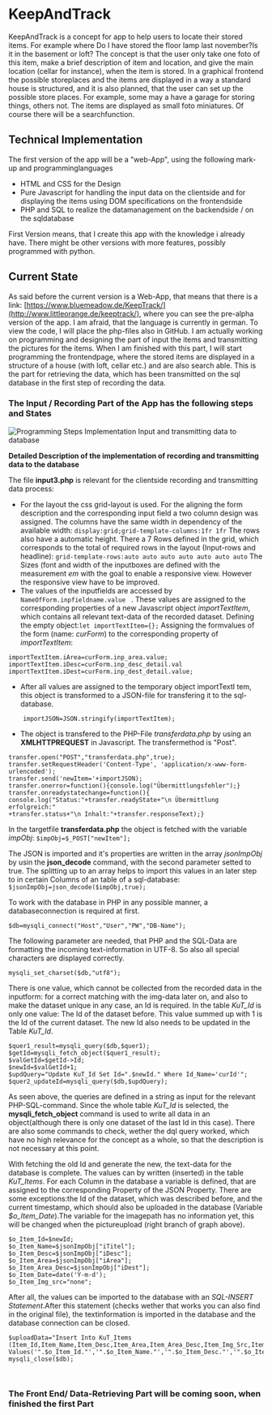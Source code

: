 # KeepAndTrack
KeepAndTrack is a concept for app to help users to locate their stored items. For example where Do I have stored the floor lamp last november?Is it in the basement or loft? The concept is that the user only take one foto of this item, make a brief description of item and location, and give the main location (cellar for instance), when the item is stored. In a graphical frontend the possible storeplaces and the items are displayed in a way a standard house is structured, and it is also planned, that the user can set up the possible store places. For example, some may a have a garage for storing things, others not.  The items are displayed as small foto miniatures. Of course there will be a searchfunction.

## Technical Implementation
The first version of the app will be a "web-App", using the following mark-up and programminglanguages 
- HTML and CSS for the Design
- Pure Javascript for handling the input data on the clientside and for displaying the items using DOM specifications on the frontendside
- PHP and SQL to realize the datamanagement on the backendside / on the sqldatabase

First Version means, that I create this app with the knowledge i already have. There might be other versions with more features, possibly programmed with python.

## Current State
As said before the current version is a Web-App, that means that there is a link: [https://www.bluemeadow.de/KeepTrack/](http://www.littleorange.de/keeptrack/), where you can see the pre-alpha version of the app. I am afraid, that the language is currently in german. To view the code, I will place the php-files also in GitHub. I am actually working on programming and designing the part of input the items and transmitting the pictures for the items. When I am finished with this part, I will start programming the frontendpage, where the stored items are displayed in a structure of a house (with loft, cellar etc.) and are also search able. This is the part for retrieving the data, which has been transmitted on the sql database in the first step of recording the data.

### The Input / Recording Part of the App has the following steps and States
![Programming Steps Implementation Input and transmitting data to database](https://www.bluemeadow.de/KeepTrack/GitHub/InputDiagramm.jpg)

**Detailed Description of the implementation of recording and transmitting data to the database**

The file __input3.php__ is relevant for the clientside recording and transmitting data process:
- For the layout the css grid-layout is used. For the aligning the form description and the corresponding input field a two column design was assigned. The columns have the same width in dependency of the available width:
``` display:grid;grid-template-columns:1fr 1fr ```
The rows also have a automatic height. There a 7 Rows defined in the grid, which corresponds to the total of required rows in the layout (Input-rows and headline):
``` grid-template-rows:auto auto auto auto auto auto auto ```
The Sizes (font and width of the inputboxes are defined with the measurement _em_ with the goal to enable a responsive view. However the responsive view have to be improved.
- The values of the inputfields are accessed by ```NameOfForm.inpfieldname.value ``` . These values are assigned to the corresponding properties of a new Javascript object _importTextItem_, which contains all relevant text-data of the recorded dataset.
Defining the empty object:```let importTextItem={};```
Assigning the formvalues of the form (name: _curForm_) to the corresponding property of _importTextItem_:

```importTextItem.iTitel=curForm.inp_title.value;
importTextItem.iArea=curForm.inp_area.value;
importTextItem.iDesc=curForm.inp_desc_detail.val
importTextItem.iDest=curForm.inp_dest_detail.value;
```  
- After all values are assigned to the temporary object importTextI
tem, this object is transformed to a JSON-file for transfering it to the sql-database.

```    importJSON=JSON.stringify(importTextItem);```

- The object is transfered to the PHP-File _transferdata.php_ by using an **XMLHTTPREQUEST** in Javascript. The transfermethod is "Post".
``` var transfer=new XMLHttpRequest();
transfer.open("POST","transferdata.php",true);
transfer.setRequestHeader('Content-Type', 'application/x-www-form-urlencoded');
transfer.send('newItem='+importJSON);
transfer.onerror=function(){console.log("Übermittlungsfehler");}
transfer.onreadystatechange=function(){
console.log("Status:"+transfer.readyState+"\n Übermittlung erfolgreich:"
+transfer.status+"\n Inhalt:"+transfer.responseText);} 
```

In the targetfile __transferdata.php__ the object is fetched with the variable _impObj_:
```$impObj=$_POST["newItem"];```

The JSON is imported and it's properties are written in the array _jsonImpObj_ by usin the __json_decode__ command, with the second parameter setted to true. The splitting up to an array helps to import this values in an later step to in certain Columns of an table of a sql-database:
```$jsonImpObj=json_decode($impObj,true);```

To work with the database in PHP in any possible manner, a databaseconnection is required at first.

```$db=mysqli_connect("Host","User","PW","DB-Name");```

The following parameter are needed, that PHP and the SQL-Data are formatting the incoming text-information in UTF-8. So also all special characters are displayed correctly.

```mb_internal_encoding('UTF-8');
mysqli_set_charset($db,"utf8");
```
There is one value, which cannot be collected from the recorded data in the inputform: for a correct matching with the img-data later on, and also to make the dataset unique in any case, an Id is required. In the table _KuT_Id_ is only one value: The Id of the dataset before. This value summed up with 1 is the Id of the current dataset. The new Id also needs to be updated in the Table _KuT_Id_.

```$quer1="SELECT * FROM KuT_Id";
$quer1_result=mysqli_query($db,$quer1);
$getId=mysqli_fetch_object($quer1_result);
$valGetId=$getId->Id;
$newId=$valGetId+1;
$updQuery="Update KuT_Id Set Id=".$newId." Where Id_Name='curId'";
$quer2_updateId=mysqli_query($db,$updQuery);
```
As seen above, the queries are defined in a string as input for the relevant PHP-SQL-command. Since the whole table _KuT_Id_ is selected, the __mysqli_fetch_object__ command is used to write all data in an object(although there is only one dataset of the last Id in this case). There are also some commands to check, wether the dql query worked, which have no high relevance for the concept as a whole, so that the description is not necessary at this point.

With fetching the old Id and generate the new, the text-data for the database is complete. The values can by written (inserted) in the table _KuT_Items_. For each Column in the database a variable is defined, that are assigned to the corresponding Property of the JSON Property. There are some exceptions:the Id of the dataset, which was described before, and the current timestamp, which should also be uploaded in the database (Variable _$o_Item_Date_).The variable for the imagepath has no information yet, this will be changed when the pictureupload (right branch of graph above).

```
$o_Item_Id=$newId;
$o_Item_Name=$jsonImpObj["iTitel"];
$o_Item_Desc=$jsonImpObj["iDesc"];
$o_Item_Area=$jsonImpObj["iArea"];
$o_Item_Area_Desc=$jsonImpObj["iDest"];
$o_Item_Date=date('Y-m-d');
$o_Item_Img_src="none";

```
After all, the values can be imported to the database with an _SQL-INSERT Statement_.After this statement (checks wether that works you can also find in the original file), the textinformation is imported in the database and the database connection can be closed.

```
$uploadData="Insert Into KuT_Items (Item_Id,Item_Name,Item_Desc,Item_Area,Item_Area_Desc,Item_Img_Src,Item_Date) Values('".$o_Item_Id."','".$o_Item_Name."','".$o_Item_Desc."','".$o_Item_Area."','".$o_Item_Area_Desc."','".$o_Item_Img_src."','".$o_Item_Date."')";
mysqli_close($db);



```
### The Front End/ Data-Retrieving Part will be coming soon, when finished the first Part
  
